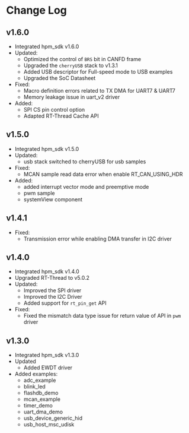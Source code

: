 # Change Log

## v1.6.0

- Integrated hpm_sdk v1.6.0
- Updated:
    - Optimized the control of `BRS` bit in CANFD frame
    - Upgraded the `cherryUSB` stack to v1.3.1
    - Added USB descriptor for Full-speed mode to USB examples
    - Upgraded the SoC Datasheet
- Fixed:
    - Macro definition errors related to  TX DMA for UART7 & UART7 
    - Memory leakage issue in uart_v2 driver
- Added:
    - SPI CS pin control option
    - Adapted RT-Thread Cache API

## v1.5.0

- Integrated hpm_sdk v1.5.0
- Updated:
    - usb stack switched to cherryUSB for usb samples
- Fixed:
    - MCAN sample read data error when enable RT_CAN_USING_HDR
- Added:
    - added interrupt vector mode and preemptive mode
    - pwm sample
    - systemView component

## v1.4.1
- Fixed:
  - Transmission error while enabling DMA transfer in I2C driver

## v1.4.0
- Integrated hpm_sdk v1.4.0
- Upgraded RT-Thread to v5.0.2
- Updated:
  - Improved the SPI driver
  - Improved the I2C Driver
  - Added support for `rt_pin_get` API
- Fixed:
  - Fixed the mismatch data type issue for return value of API in `pwm` driver

## v1.3.0
- Integrated hpm_sdk v1.3.0
- Updated
  - Added EWDT driver
- Added examples:
  - adc_example
  - blink_led
  - flashdb_demo
  - mcan_example
  - timer_demo
  - uart_dma_demo
  - usb_device_generic_hid
  - usb_host_msc_udisk